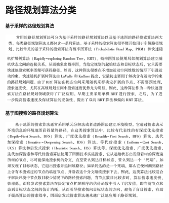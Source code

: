 # 路径规划算法分类
#### 基于采样的路径规划算法
![采样](https://github.com/MA-JIE/Robotics/blob/master/%E8%B7%AF%E5%BE%84%E8%A7%84%E5%88%92%E7%AE%97%E6%B3%95/img/sampling1.png) <br>
![图](https://github.com/MA-JIE/Robotics/blob/master/%E8%B7%AF%E5%BE%84%E8%A7%84%E5%88%92%E7%AE%97%E6%B3%95/img/sampling2.png) <br>
#### 基于图搜索的路径规划算法
![图](https://github.com/MA-JIE/Robotics/blob/master/%E8%B7%AF%E5%BE%84%E8%A7%84%E5%88%92%E7%AE%97%E6%B3%95/img/sampling3.png) <br>
